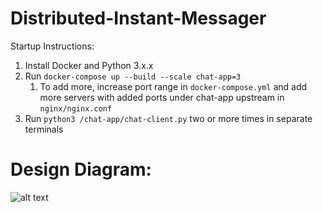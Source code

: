# Distributed-Instant-Messager
Startup Instructions:
1. Install Docker and Python 3.x.x
2. Run `docker-compose up --build --scale chat-app=3`
    1. To add more, increase port range in `docker-compose.yml` and add more servers with added ports under chat-app upstream in `nginx/nginx.conf`
3. Run `python3 /chat-app/chat-client.py` two or more times in separate terminals

# Design Diagram:
![alt text](https://https://github.com/4040tee/Distributed-Instant-Messager/blob/main/Design%20Diagram.png)